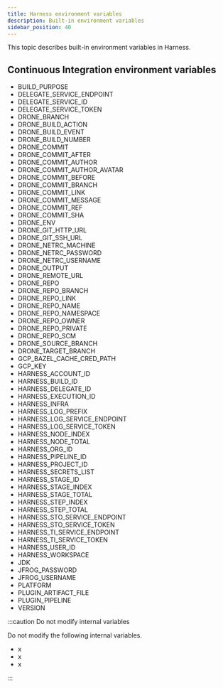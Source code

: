 ```yaml
---
title: Harness environment variables
description: Built-in environment variables
sidebar_position: 40
---
```


This topic describes built-in environment variables in Harness.

## Continuous Integration environment variables

* BUILD_PURPOSE
* DELEGATE_SERVICE_ENDPOINT
* DELEGATE_SERVICE_ID
* DELEGATE_SERVICE_TOKEN
* DRONE_BRANCH
* DRONE_BUILD_ACTION
* DRONE_BUILD_EVENT
* DRONE_BUILD_NUMBER
* DRONE_COMMIT
* DRONE_COMMIT_AFTER
* DRONE_COMMIT_AUTHOR
* DRONE_COMMIT_AUTHOR_AVATAR
* DRONE_COMMIT_BEFORE
* DRONE_COMMIT_BRANCH
* DRONE_COMMIT_LINK
* DRONE_COMMIT_MESSAGE
* DRONE_COMMIT_REF
* DRONE_COMMIT_SHA
* DRONE_ENV
* DRONE_GIT_HTTP_URL
* DRONE_GIT_SSH_URL
* DRONE_NETRC_MACHINE
* DRONE_NETRC_PASSWORD
* DRONE_NETRC_USERNAME
* DRONE_OUTPUT
* DRONE_REMOTE_URL
* DRONE_REPO
* DRONE_REPO_BRANCH
* DRONE_REPO_LINK
* DRONE_REPO_NAME
* DRONE_REPO_NAMESPACE
* DRONE_REPO_OWNER
* DRONE_REPO_PRIVATE
* DRONE_REPO_SCM
* DRONE_SOURCE_BRANCH
* DRONE_TARGET_BRANCH
* GCP_BAZEL_CACHE_CRED_PATH
* GCP_KEY
* HARNESS_ACCOUNT_ID
* HARNESS_BUILD_ID
* HARNESS_DELEGATE_ID
* HARNESS_EXECUTION_ID
* HARNESS_INFRA
* HARNESS_LOG_PREFIX
* HARNESS_LOG_SERVICE_ENDPOINT
* HARNESS_LOG_SERVICE_TOKEN
* HARNESS_NODE_INDEX
* HARNESS_NODE_TOTAL
* HARNESS_ORG_ID
* HARNESS_PIPELINE_ID
* HARNESS_PROJECT_ID
* HARNESS_SECRETS_LIST
* HARNESS_STAGE_ID
* HARNESS_STAGE_INDEX
* HARNESS_STAGE_TOTAL
* HARNESS_STEP_INDEX
* HARNESS_STEP_TOTAL
* HARNESS_STO_SERVICE_ENDPOINT
* HARNESS_STO_SERVICE_TOKEN
* HARNESS_TI_SERVICE_ENDPOINT
* HARNESS_TI_SERVICE_TOKEN
* HARNESS_USER_ID
* HARNESS_WORKSPACE
* JDK
* JFROG_PASSWORD
* JFROG_USERNAME
* PLATFORM
* PLUGIN_ARTIFACT_FILE
* PLUGIN_PIPELINE
* VERSION

:::caution Do not modify internal variables

Do not modify the following internal variables.

* x
* x
* x

:::
